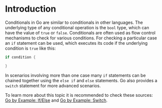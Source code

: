 # Introduction

Conditionals in Go are similar to conditionals in other languages. The underlying type of any conditional operation is the `bool` type, which can have the value of `true` or `false`. Conditionals are often used as flow control mechanisms to check for various conditions. For checking a particular case an `if` statement can be used, which executes its code if the underlying condition is `true` like this:

```go
if condition {

}
```

In scenarios involving more than one case many `if` statements can be chained together using the `else if` and `else` statements. Go also provides a `switch` statement for more advanced scenarios.

To learn more about this topic it is recommended to check these sources:
[Go by Example: If/Else](https://gobyexample.com/if-else) and [Go by Example: Switch](https://gobyexample.com/switch).
